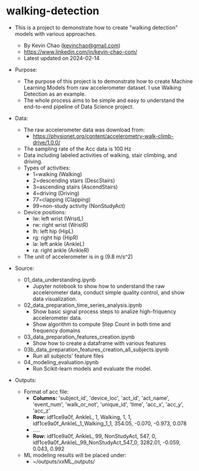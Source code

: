 # walking-detection
* This is a project to demonstrate how to create "walking detection" models with various approaches. 
	* By Kevin Chao (kevinchao@gmail.com)
	* https://www.linkedin.com/in/kevin-chao-com/
	* Latest updated on 2024-02-14

* Purpose:
	* The purpose of this project is to demonstrate how to create Machine Learning Models from raw accelerometer dataset. I use Walking Detection as an example.
	* The whole process aims to be simple and easy to understand the end-to-end pipeline of Data Science project.    

* Data:
	* The raw accelerometer data was download from: 
		* https://physionet.org/content/accelerometry-walk-climb-drive/1.0.0/
	* The sampling rate of the Acc data is 100 Hz 
	* Data including labeled activities of walking, stair climbing, and driving.
	* Types of activities:
		* 1=walking (Walking) 
		* 2=descending stairs (DescStairs)
		* 3=ascending stairs (AscendStairs)
		* 4=driving (Driving)
		* 77=clapping (Clapping)
		* 99=non-study activity (NonStudyAct)
	* Device positions:
		* lw: left wrist (WristL)
		* rw: right wrist (WristR)
		* lh: left hip (HipL)
		* rg: right hip (HipR)
		* la: left ankle (AnkleL)
		* ra: right ankle (AnkleR)
	* The unit of accelerometer is in g (9.8 m/s^2)

* Source:
	* 01\_data\_understanding.ipynb
		* Jupyter notebook to show how to understand the raw accelerometer data, conduct simple quality control, and show data visualization.
	* 02\_data\_preparation\_time\_series\_analysis.ipynb
		* Show basic signal process steps to analize high-friquency  accelerometer data. 
		* Show algorithm to compute Step Count in both time and frequency domains
	* 03\_data\_preparation\_features\_creation.ipynb
		* Show how to create a dataframe with various features
	* 03b\_data\_preparation\_features\_creation\_all\_subjects.ipynb
		* Run all subjects' feature files
	* 04\_modeling\_evaluation.ipynb
		* Run Scikit-learn models and evaluate the model. 
* Outputs:
	* Format of acc file:
		* **Columns:** 'subject\_id', 'device\_loc', 'act\_id', 'act\_name', 'event\_num', 'walk\_or\_not', 'unique\_id', 'time', 'acc\_x', 'acc\_y', 'acc\_z' 
		*  **Row:** idf1ce9a0f,	AnkleL,	1,	Walking,	1,	1,	idf1ce9a0f\_AnkleL\_1\_Walking\_1\_1,	354.05,	-0.070,	-0.973,	0.078
		*  .....
		*  **Row:** idf1ce9a0f,	AnkleL,	99,	NonStudyAct,	547,	0,	idf1ce9a0f\_AnkleL\_99\_NonStudyAct\_547\_0,	3282.01,	-0.059,	0.043,	0.992
	*  ML modeling results will be placed under: 
		* ~/outputs/xxML_outputs/
